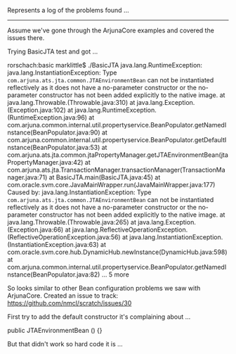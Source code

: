 Represents a log of the problems found ...

----

Assume we've gone through the ArjunaCore examples and covered the
issues there.

Trying BasicJTA test and got ...

rorschach:basic marklittle$ ./BasicJTA
java.lang.RuntimeException: java.lang.InstantiationException: Type `com.arjuna.ats.jta.common.JTAEnvironmentBean` can not be instantiated reflectively as it does not have a no-parameter constructor or the no-parameter constructor has not been added explicitly to the native image.
	at java.lang.Throwable.<init>(Throwable.java:310)
	at java.lang.Exception.<init>(Exception.java:102)
	at java.lang.RuntimeException.<init>(RuntimeException.java:96)
	at com.arjuna.common.internal.util.propertyservice.BeanPopulator.getNamedInstance(BeanPopulator.java:90)
	at com.arjuna.common.internal.util.propertyservice.BeanPopulator.getDefaultInstance(BeanPopulator.java:53)
	at com.arjuna.ats.jta.common.jtaPropertyManager.getJTAEnvironmentBean(jtaPropertyManager.java:42)
	at com.arjuna.ats.jta.TransactionManager.transactionManager(TransactionManager.java:71)
	at BasicJTA.main(BasicJTA.java:45)
	at com.oracle.svm.core.JavaMainWrapper.run(JavaMainWrapper.java:177)
Caused by: java.lang.InstantiationException: Type `com.arjuna.ats.jta.common.JTAEnvironmentBean` can not be instantiated reflectively as it does not have a no-parameter constructor or the no-parameter constructor has not been added explicitly to the native image.
	at java.lang.Throwable.<init>(Throwable.java:265)
	at java.lang.Exception.<init>(Exception.java:66)
	at java.lang.ReflectiveOperationException.<init>(ReflectiveOperationException.java:56)
	at java.lang.InstantiationException.<init>(InstantiationException.java:63)
	at com.oracle.svm.core.hub.DynamicHub.newInstance(DynamicHub.java:598)
	at com.arjuna.common.internal.util.propertyservice.BeanPopulator.getNamedInstance(BeanPopulator.java:82)
	... 5 more

So looks similar to other Bean configuration problems we saw with
ArjunaCore. Created an issue to track:
https://github.com/nmcl/scratch/issues/30

First try to add the default constructor it's complaining about ...

public JTAEnvironmentBean () {}

But that didn't work so hard code it is ...
